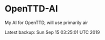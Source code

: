 # OpenTTD-AI
My AI for OpenTTD, will use primarily air

Latest backup: Sun Sep 15 03:25:01 UTC 2019
